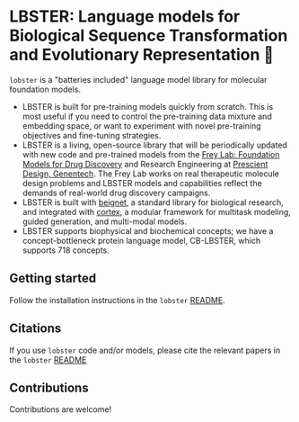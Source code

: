 # LBSTER: Language models for Biological Sequence Transformation and Evolutionary Representation 🦞

`lobster` is a "batteries included" language model library for molecular foundation models.
* LBSTER is built for pre-training models quickly from scratch. This is most useful if you need to control the pre-training data mixture and embedding space, or want to experiment with novel pre-training objectives and fine-tuning strategies.
* LBSTER is a living, open-source library that will be periodically updated with new code and pre-trained models from the [Frey Lab: Foundation Models for Drug Discovery](https://ncfrey.github.io/) and Research Engineering at [Prescient Design, Genentech](https://www.gene.com/scientists/our-scientists/prescient-design). The Frey Lab works on real therapeutic molecule design problems and LBSTER models and capabilities reflect the demands of real-world drug discovery campaigns.
* LBSTER is built with [beignet](https://github.com/Genentech/beignet/tree/main), a standard library for biological research, and integrated with [cortex](https://github.com/prescient-design/cortex/tree/main), a modular framework for multitask modeling, guided generation, and multi-modal models.
* LBSTER supports biophysical and biochemical concepts; we have a concept-bottleneck protein language model, CB-LBSTER, which supports 718 concepts.

## Getting started
Follow the installation instructions in the `lobster` [README](https://github.com/prescient-design/lobster/tree/main?tab=readme-ov-file#install-).

## Citations
If you use `lobster` code and/or models, please cite the relevant papers in the `lobster` [README](https://github.com/prescient-design/lobster/tree/main?tab=readme-ov-file#citations-)

## Contributions
Contributions are welcome!

<!-- ```{tableofcontents}
``` -->
